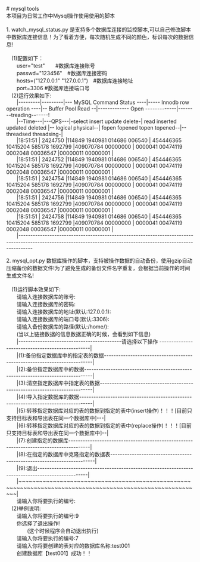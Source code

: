 <p># mysql tools<br />
  本项目为日常工作中Mysql操作使用使用的脚本<br />
  <br />
  1. watch_mysql_status.py 是支持多个数据库连接的监控脚本,可以自己修改脚本中数据库连接信息！为了看着方便，每次随机生成不同的颜色，标识每次的数据信息!<br /><br />
  &emsp;(1)配置如下：<br />
  &emsp;&emsp;user=&quot;test&quot;　　#数据库连接账号<br />
  &emsp;&emsp;passwd=&quot;123456&quot;　#数据库连接密码<br />
  &emsp;&emsp;hosts=(&quot;127.0.0.1&quot; &quot;127.0.0.1&quot;)　#数据库连接地址<br />
  &emsp;&emsp;port=3306 #数据库连接端口号<br />
  &emsp;(2)运行效果如下:<br />
  &emsp;&emsp;|---------|---------|--- MySQL Command Status ----|----- Innodb row operation ----|-- Buffer Pool Read --|------------- Open -------------|--------treading-------!<br />
  &emsp;&emsp;|--Time---|---QPS---|-select insert update delete-| read inserted updated deleted |-- logical  physical--| fopen fopened topen topened--|--threadsed threadsing-|<br />
  &emsp;&emsp;|18:51:51 | 2424750 |114849 1940981 014686 006540 | 454446365 10415204 585178 1692799 |409070784 00000000 | 0000041 00474119 0002048 00036547 |00000011 00000001 |<br />
  &emsp;&emsp;|18:51:51 | 2424752 |114849 1940981 014686 006540 | 454446365 10415204 585178 1692799 |409070784 00000000 | 0000041 00474119 0002048 00036547 |00000011 00000001 |<br />
  &emsp;&emsp;|18:51:51 | 2424754 |114849 1940981 014686 006540 | 454446365 10415204 585178 1692799 |409070784 00000000 | 0000041 00474119 0002048 00036547 |00000011 00000001 |<br />
  &emsp;&emsp;|18:51:51 | 2424756 |114849 1940981 014686 006540 | 454446365 10415204 585178 1692799 |409070784 00000000 | 0000041 00474119 0002048 00036547 |00000011 00000001 |<br />
  &emsp;&emsp;|18:51:51 | 2424758 |114849 1940981 014686 006540 | 454446365 10415204 585178 1692799 |409070784 00000000 | 0000041 00474119 0002048 00036547 |00000011 00000001 |<br />
  &emsp;&emsp;|------------------------------------------------------------------------------------------------------------------------------------------------------------------</p>
<p>2. mysql_opt.py 数据库操作的脚本，支持被操作数据的自动备份，使用gzip自动压缩备份的数据文件!为了避免生成的备份文件名字重复，会根据当前操作的时间生成文件名!<br /><br />
  &emsp;(1)运行脚本效果如下:<br />
  &emsp;&emsp;请输入连接数据库的账号:<br />
  &emsp;&emsp;请输入连接数据库的密码:<br />
  &emsp;&emsp;请输入连接数据库的地址(默认:127.0.0.1):<br />
  &emsp;&emsp;请输入连接数据库的端口号(默认:3306):<br />
  &emsp;&emsp;请输入备份数据库的路径(默认:/home/):<br />
  &emsp;&emsp;(当以上链接数据的信息数据正确的时候，会看到如下信息)<br />
  &emsp;&emsp;|-------------------------------------------请选择以下操作 -------------------------------------------------|<br />
  &emsp;&emsp;|(1):备份指定数据库中的指定表的数据-------------------------------------------------------------------------|<br />
  &emsp;&emsp;|(2):备份指定数据库中的数据---------------------------------------------------------------------------------|<br />
  &emsp;&emsp;|(3):清空指定数据库中指定表的数据---------------------------------------------------------------------------|<br />
  &emsp;&emsp;|(4):导入指定数据库的数据-----------------------------------------------------------------------------------|<br />
  &emsp;&emsp;|(5):转移指定数据库对应的表的数据到指定的表中(insert操作)！！！[目前只支持目标表和导出表在同一个数据库中]---|<br />
  &emsp;&emsp;|(6):转移指定数据库对应的表的数据到指定的表中(replace操作)！！！[目前只支持目标表和导出表在同一个数据库中]--|<br />
  &emsp;&emsp;|(7):创建指定的数据库---------------------------------------------------------------------------------------|<br />
  &emsp;&emsp;|(8):在指定的数据库中克隆指定的数据表-----------------------------------------------------------------------|<br />
  &emsp;&emsp;|(9):退出---------------------------------------------------------------------------------------------------|<br />
  &emsp;&emsp;|~~~~~~~~~~~~~~~~~~~~~~~~~~~~~~~~~~~~~~~~~~~~~~~~~~~~~~~~~~~~~~~~~~~~~~~~~~~~~~~~~~~~~~~~~~~~~~~~~~~~~~~~~~~|<br />
  &emsp;&emsp;请输入你将要执行的编号:<br />
  &emsp;(2)举例说明:<br />
  &emsp;&emsp;请输入你将要执行的编号:9<br />
  &emsp;&emsp;你选择了退出操作!<br />
  &emsp;&emsp;&emsp;&emsp;(这个时候程序会自动退出执行)<br />
  &emsp;&emsp;请输入你将要执行的编号:7 <br />
  &emsp;&emsp;请输入你将要创建的表对应的数据库名称:test001<br />
  &emsp;&emsp;创建数据库【test001】成功！！<br />
</p>
<p></p>
